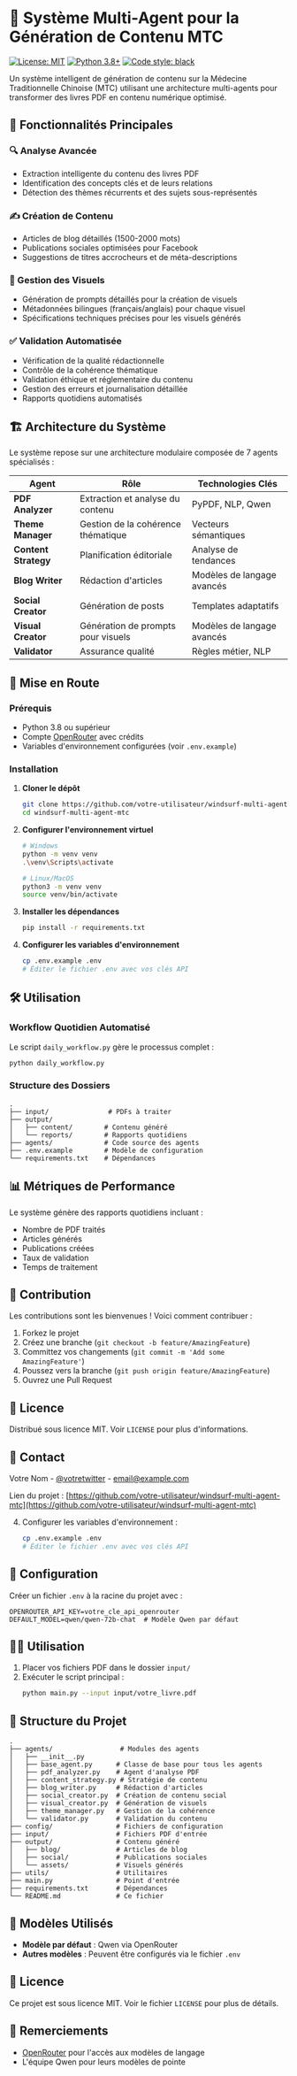 # 🌿 Système Multi-Agent pour la Génération de Contenu MTC

[![License: MIT](https://img.shields.io/badge/License-MIT-yellow.svg)](https://opensource.org/licenses/MIT)
[![Python 3.8+](https://img.shields.io/badge/python-3.8+-blue.svg)](https://www.python.org/downloads/)
[![Code style: black](https://img.shields.io/badge/code%20style-black-000000.svg)](https://github.com/psf/black)

Un système intelligent de génération de contenu sur la Médecine Traditionnelle Chinoise (MTC) utilisant une architecture multi-agents pour transformer des livres PDF en contenu numérique optimisé.

## 🌟 Fonctionnalités Principales

### 🔍 Analyse Avancée
- Extraction intelligente du contenu des livres PDF
- Identification des concepts clés et de leurs relations
- Détection des thèmes récurrents et des sujets sous-représentés

### ✍️ Création de Contenu
- Articles de blog détaillés (1500-2000 mots)
- Publications sociales optimisées pour Facebook
- Suggestions de titres accrocheurs et de méta-descriptions

### 🎨 Gestion des Visuels
- Génération de prompts détaillés pour la création de visuels
- Métadonnées bilingues (français/anglais) pour chaque visuel
- Spécifications techniques précises pour les visuels générés

### ✅ Validation Automatisée
- Vérification de la qualité rédactionnelle
- Contrôle de la cohérence thématique
- Validation éthique et réglementaire du contenu
- Gestion des erreurs et journalisation détaillée
- Rapports quotidiens automatisés

## 🏗 Architecture du Système

Le système repose sur une architecture modulaire composée de 7 agents spécialisés :

| Agent | Rôle | Technologies Clés |
|-------|------|-------------------|
| **PDF Analyzer** | Extraction et analyse du contenu | PyPDF, NLP, Qwen |
| **Theme Manager** | Gestion de la cohérence thématique | Vecteurs sémantiques |
| **Content Strategy** | Planification éditoriale | Analyse de tendances |
| **Blog Writer** | Rédaction d'articles | Modèles de langage avancés |
| **Social Creator** | Génération de posts | Templates adaptatifs |
| **Visual Creator** | Génération de prompts pour visuels | Modèles de langage avancés |
| **Validator** | Assurance qualité | Règles métier, NLP |

## 🚀 Mise en Route

### Prérequis

- Python 3.8 ou supérieur
- Compte [OpenRouter](https://openrouter.ai/) avec crédits
- Variables d'environnement configurées (voir `.env.example`)

### Installation

1. **Cloner le dépôt**
   ```bash
   git clone https://github.com/votre-utilisateur/windsurf-multi-agent-mtc.git
   cd windsurf-multi-agent-mtc
   ```

2. **Configurer l'environnement virtuel**
   ```bash
   # Windows
   python -m venv venv
   .\venv\Scripts\activate
   
   # Linux/MacOS
   python3 -m venv venv
   source venv/bin/activate
   ```

3. **Installer les dépendances**
   ```bash
   pip install -r requirements.txt
   ```

4. **Configurer les variables d'environnement**
   ```bash
   cp .env.example .env
   # Éditer le fichier .env avec vos clés API
   ```

## 🛠 Utilisation

### Workflow Quotidien Automatisé

Le script `daily_workflow.py` gère le processus complet :

```bash
python daily_workflow.py
```

### Structure des Dossiers

```
.
├── input/               # PDFs à traiter
├── output/
│   ├── content/        # Contenu généré
│   └── reports/        # Rapports quotidiens
├── agents/             # Code source des agents
├── .env.example        # Modèle de configuration
└── requirements.txt    # Dépendances
```

## 📊 Métriques de Performance

Le système génère des rapports quotidiens incluant :
- Nombre de PDF traités
- Articles générés
- Publications créées
- Taux de validation
- Temps de traitement

## 🤝 Contribution

Les contributions sont les bienvenues ! Voici comment contribuer :

1. Forkez le projet
2. Créez une branche (`git checkout -b feature/AmazingFeature`)
3. Committez vos changements (`git commit -m 'Add some AmazingFeature'`)
4. Poussez vers la branche (`git push origin feature/AmazingFeature`)
5. Ouvrez une Pull Request

## 📝 Licence

Distribué sous licence MIT. Voir `LICENSE` pour plus d'informations.

## 📧 Contact

Votre Nom - [@votretwitter](https://twitter.com/votretwitter) - email@example.com

Lien du projet : [https://github.com/votre-utilisateur/windsurf-multi-agent-mtc](https://github.com/votre-utilisateur/windsurf-multi-agent-mtc)

4. Configurer les variables d'environnement :
   ```bash
   cp .env.example .env
   # Éditer le fichier .env avec vos clés API
   ```

## 🔧 Configuration

Créer un fichier `.env` à la racine du projet avec :

```
OPENROUTER_API_KEY=votre_cle_api_openrouter
DEFAULT_MODEL=qwen/qwen-72b-chat  # Modèle Qwen par défaut
```

## 🏃‍♂️ Utilisation

1. Placer vos fichiers PDF dans le dossier `input/`
2. Exécuter le script principal :
   ```bash
   python main.py --input input/votre_livre.pdf
   ```

## 📂 Structure du Projet

```
.
├── agents/                 # Modules des agents
│   ├── __init__.py
│   ├── base_agent.py      # Classe de base pour tous les agents
│   ├── pdf_analyzer.py    # Agent d'analyse PDF
│   ├── content_strategy.py # Stratégie de contenu
│   ├── blog_writer.py     # Rédaction d'articles
│   ├── social_creator.py  # Création de contenu social
│   ├── visual_creator.py  # Génération de visuels
│   ├── theme_manager.py   # Gestion de la cohérence
│   └── validator.py       # Validation du contenu
├── config/                # Fichiers de configuration
├── input/                 # Fichiers PDF d'entrée
├── output/                # Contenu généré
│   ├── blog/              # Articles de blog
│   ├── social/            # Publications sociales
│   └── assets/            # Visuels générés
├── utils/                 # Utilitaires
├── main.py                # Point d'entrée
├── requirements.txt       # Dépendances
└── README.md              # Ce fichier
```

## 🤖 Modèles Utilisés

- **Modèle par défaut** : Qwen via OpenRouter
- **Autres modèles** : Peuvent être configurés via le fichier `.env`

## 📄 Licence

Ce projet est sous licence MIT. Voir le fichier `LICENSE` pour plus de détails.

## 🙏 Remerciements

- [OpenRouter](https://openrouter.ai/) pour l'accès aux modèles de langage
- L'équipe Qwen pour leurs modèles de pointe
